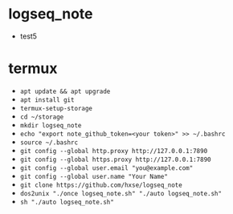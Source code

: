 # logseq_note
  * test5
# termux
  * `apt update && apt upgrade`
  * `apt install git`
  * `termux-setup-storage`
  * `cd ~/storage`
  * `mkdir logseq_note`
  * `echo "export note_github_token=<your token>" >> ~/.bashrc`
  * `source ~/.bashrc`
  * `git config --global http.proxy http://127.0.0.1:7890`
  * `git config --global https.proxy http://127.0.0.1:7890`
  * `git config --global user.email "you@example.com"`
  * `git config --global user.name "Your Name"`
  * `git clone https://github.com/hxse/logseq_note`
  * `dos2unix "./once logseq_note.sh" "./auto logseq_note.sh"`
  * `sh "./auto logseq_note.sh"`
